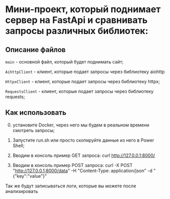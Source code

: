 # Мини-проект, который поднимает сервер на FastApi и сравнивать запросы различных библиотек:

## Описание файлов

` main ` - основной файл, который будет поднимать сайт;

` AihttpClient ` - клиент, которые подает запросы через библиотеку aiohttp

` HttpxClient ` - клиент, которые подает запросы через библиотеку httpx;

` RequestsClient ` - клиент, которые подает запросы через библиотеку requests; 

## Как использовать

0. установите Docker, через него мы будем в реальном времени смотреть запросы;

1. Запустите run.sh или просто скопируйте данные из него в Power Shell;

2. Вводим в консоль пример GET запроса: curl http://127.0.0.1:8000/

3. Вводим в консоль пример POST запроса: curl -X POST "http://127.0.0.1:8000/data" -H "Content-Type: application/json" -d "{\"key\":\"value\"}"

Так же будут записываться логи, которые вы можете после анализировать